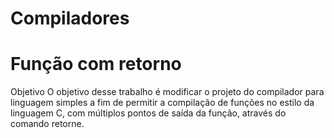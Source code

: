 # Compiladores

# Função com retorno
Objetivo
O objetivo desse trabalho é modificar o projeto do compilador para linguagem simples a fim
de permitir a compilação de funções no estilo da linguagem C, com múltiplos pontos de saída
da função, através do comando retorne.
